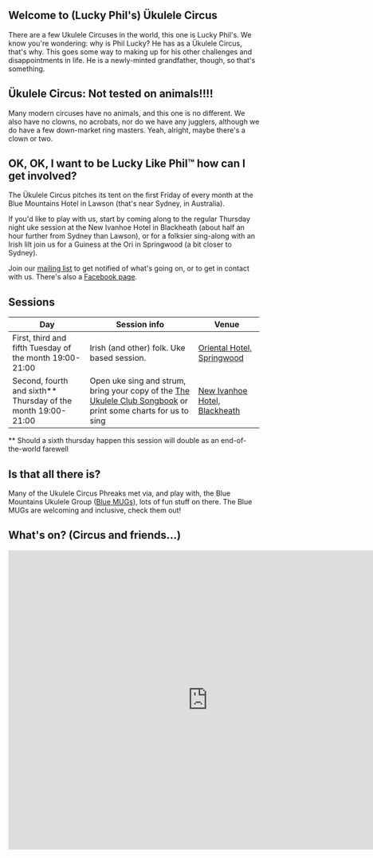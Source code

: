 
## Welcome to (Lucky Phil's) Ükulele Circus

There are a few Ukulele Circuses in the world, this one is Lucky Phil's. We know you're wondering: why is Phil Lucky? He has as a Ükulele Circus, that's why. This goes some way to making up for his other challenges and disappointments in life. He is a newly-minted grandfather, though, so that's something.





## Ükulele Circus: Not tested on animals!!!!

Many modern circuses have no animals, and this one is no different. We also have no clowns, no acrobats, nor do we have any jugglers, although we do have a few down-market ring masters. Yeah, alright, maybe there's a clown or two.



## OK, OK, I want to be Lucky Like Phil™ how can I get involved?

The Ükulele Circus pitches its tent on the first Friday of every month at the Blue Mountains Hotel in Lawson (that's near Sydney, in Australia).

If you'd like to play with us, start by coming along to the regular Thursday night uke session at the New Ivanhoe Hotel in Blackheath (about half an hour further from Sydney than Lawson), or for a folksier sing-along with an Irish lilt join us for a Guiness at the Ori in Springwood (a bit closer to Sydney).

Join our [mailing list] to get notified of what's going on, or to get in contact with us. There's also a [Facebook page].

## Sessions

| Day | Session info             | Venue                                                               |
| --- | ------------------------------------------------------|---------------------------------| 
| First, third and fifth Tuesday of the month 19:00-21:00     | Irish (and other) folk. Uke based session. | [Oriental Hotel, Springwood]    |
| Second, fourth and sixth\*\* Thursday of the month 19:00-21:00 | Open uke sing and strum, bring your copy of the [The Ukulele Club Songbook] or print some charts for us to sing | [New Ivanhoe Hotel, Blackheath]  |

\** Should a sixth thursday happen this session will double as an end-of-the-world farewell

## Is that all there is?

Many of the Ukulele Circus Phreaks met via, and play with, the Blue Mountains Ukulele Group ([Blue MUGs]), lots of fun stuff on there. The Blue MUGs are welcoming and inclusive, check them out!


[The Orchard Boat]: https://www.facebook.com/theorchardboat/ "The Orchard Boat are Rob And BJ taking their gypsy guitar and accordion on a musical adventure through the Jazz, Irish, French and quirky pop music scene."
[U4ria]: https://www.facebook.com/U4riaBand/ "U4ria is a 5 piece quartet who started out playing Beatles songs, but who have been distracted and subverted by banjo player"
[Oriental Hotel, Springwood]: https://www.google.com.au/maps/place/Oriental+Hotel/@-33.6994905,150.5656596,17z/data=!3m1!4b1!4m5!3m4!1s0x6b127d68dbf659e1:0x29820df1f067a6bf!8m2!3d-33.699495!4d150.5678536
[Blue Mountain Hotel, Lawson]: https://www.google.com.au/maps/place/Blue+Mountains+Hotel/@-33.7196205,150.427793,17z/data=!3m1!4b1!4m5!3m4!1s0x6b12650fe9797be1:0xbfe1b3dda6062b5a!8m2!3d-33.719625!4d150.429987
[New Ivanhoe Hotel, Blackheath]: https://www.google.com.au/maps/place/New+Ivanhoe+Hotel/@-33.6359015,150.2831043,17z/data=!3m1!4b1!4m5!3m4!1s0x6b12721474cd64a9:0x49fb6d2e1d8e0d83!8m2!3d-33.635906!4d150.2852983
[Hotel Blue, Katoomba]: http://loungesessions.com.au/
[The Ukulele Club Songbook]: http://katoombamusic.com.au/product/ukulele-club-songbook/
[Blue MUGs]: http://bluemugs.net/
[Festival]: https://www.facebook.com/bluemountainsukefest/
[mailing list]: https://mailman-mail5.webfaction.com/listinfo/ukes
[Facebook page]: https://www.facebook.com/circusukulele/
[Katoomba Leura Preschool]:  http://www.katoombaleurapreschool.com.au/news-events
[Milthorpe Markets]: http://www.millthorpemarkets.com/
[The Shillelaghs]: https://www.facebook.com/theshillelaghsau/

[Blackheath Golf Club]: http://www.blackheathgolf.com.au/restaurant.html

## What's on? (Circus and friends...)


<div>
<iframe src="https://calendar.google.com/calendar/embed?showTitle=0&amp;showNav=0&amp;showTabs=0&amp;showCalendars=0&amp;mode=AGENDA&amp;height=600&amp;wkst=1&amp;bgcolor=%23FFFFFF&amp;src=0pahurjenva4h0cgnk8b14lmcg%40group.calendar.google.com&amp;color=%232F6309&amp;ctz=Australia%2FSydney" style="border-width:0" width="800" height="600" frameborder="0" scrolling="no"></iframe>
<div>

